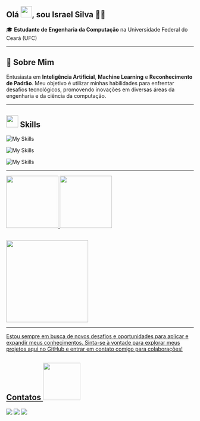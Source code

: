 
## Olá <img src="https://raw.githubusercontent.com/israelsilvap/israelsilvap/main/hi.gif"  height="30px">, sou Israel Silva 🧑‍💻
🎓 **Estudante de Engenharia da Computação** na Universidade Federal do Ceará (UFC)

---
## 🔬 Sobre Mim

Entusiasta em **Inteligência Artificial**, **Machine Learning** e **Reconhecimento de Padrão**. Meu objetivo é utilizar minhas habilidades para enfrentar desafios tecnológicos, promovendo inovações em diversas áreas da engenharia e da ciência da computação.
<!--
🔭 Meu foco principal é em React, Next e Node

💡 Entusiasta em **Inteligência Artificial**, **Machine Learning** e **Reconhecimento de Padrão**.

🌱 Atualmente estou estudando aprofundando meus conhecimentos em desenvolvimento Web

🎇 Por aqui você encontra alguns dos meus projetos envolvendo programação!
-->
---
## <img src = "https://media2.giphy.com/media/QssGEmpkyEOhBCb7e1/giphy.gif?cid=ecf05e47a0n3gi1bfqntqmob8g9aid1oyj2wr3ds3mg700bl&rid=giphy.gif" width = 32px> Skills

![My Skills](https://go-skill-icons.vercel.app/api/icons?i=matlab,python)

![My Skills](https://go-skill-icons.vercel.app/api/icons?i=sklearn,opencv,pytorch,tensorflow)

![My Skills](https://go-skill-icons.vercel.app/api/icons?i=numpy,pandas,matplotlib,seaborn)

---
<div>
  <a href = https://github.com/israelsilvap>
  <img height = 140px href="https://github.com/israelsilvap" src="https://github-readme-stats-sigma-five.vercel.app/api?username=israelsilvap&show_icons=true&theme=algolia&include_all_commits=true&count_private=true&hide_border=true&hide=contribs,prs"/>
  <img height = 140px href="https://github.com/israelsilvap/" src="https://github-readme-stats-sigma-five.vercel.app/api/top-langs/?username=israelsilvap&langs_count=7&theme=algolia&layout=compact&hide_border=true"/>
</div>

##
    
<img href="https://github.com/israelsilvap/" height=220px src="https://github-profile-summary-cards.vercel.app/api/cards/profile-details?username=israelsilvap&theme=algolia" />
    

---
Estou sempre em busca de novos desafios e oportunidades para aplicar e expandir meus conhecimentos. Sinta-se à vontade para explorar meus projetos aqui no GitHub e entrar em contato comigo para colaborações!

<h2>Contatos <img src='https://raw.githubusercontent.com/ShahriarShafin/ShahriarShafin/main/Assets/handshake.gif' width="100px"> </h2>
<div>
  <a href = "https://www.instagram.com/israel.sp3/"><img src="https://img.shields.io/badge/Instagram-E4405F?style=for-the-badge&logo=instagram&logoColor=white"></a>
  <a href = "mailto:israelsylva@alu.ufc.br"><img src="https://img.shields.io/badge/Gmail-D14836?style=for-the-badge&logo=gmail&logoColor=white"></a>
  <a href = "https://www.linkedin.com/in/israel-silva-4373bb202/"><img src="https://img.shields.io/badge/LinkedIn-0077B5?style=for-the-badge&logo=linkedin&logoColor=white"></a>
</div>
<!--
<div style="display: inline_block"><br>
  <a href = "https://github.com/inaciolimaf/Microdados-Enem" >
  <img align="center" alt="Python" height="30" width="40" src="https://raw.githubusercontent.com/devicons/devicon/master/icons/python/python-original.svg">
  <a href = "https://github.com/inaciolimaf/Microdados-Enem" >
  <img align="center" alt="Pandas" height="30" width="40" src="https://raw.githubusercontent.com/devicons/devicon/master/icons/pandas/pandas-original.svg">
  <a href = "https://github.com/inaciolimaf/Tecnicas-prog-JAVA" >
  <img align="center" alt="Java" height="30" width="40" src="https://raw.githubusercontent.com/devicons/devicon/master/icons/java/java-original.svg">
  <a href = "https://github.com/inaciolimaf/Exercicios-C">
  <img align="center" alt="Java" height="30" width="40" src="https://raw.githubusercontent.com/devicons/devicon/master/icons/c/c-original.svg">
  <a href = "https://github.com/TopikerGrupo/Topiker">
  <img align="center" alt="Java" height="30" width="40" src="https://github.com/devicons/devicon/blob/master/icons/nodejs/nodejs-original-wordmark.svg">
  <a href = "https://github.com/inaciolimaf/VisaoSISU">
  <img align="center" alt="Java" height="30" width="40" src="https://github.com/devicons/devicon/blob/master/icons/react/react-original.svg">
  <a href = "https://github.com/inaciolimaf/VisaoSISU">
  <img align="center" alt="Java" height="30" width="40" src="https://github.com/devicons/devicon/blob/master/icons/django/django-plain.svg">
</div>
<!--
### ✔️Meus principais projetos
<div>
  <img height = 160px href="https://github.com/inaciolimaf/" src="https://github-readme-stats.vercel.app/api/pin/?username=inaciolimaf&repo=Microdados-Enem&theme=dracula"/>  
</div>
**inaciolimaf/inaciolimaf** is a ✨ _special_ ✨ repository because its `README.md` (this file) appears on your GitHub profile.
height = "180em
height = "110em"
Here are some ideas to get you started:

- 🔭 I’m currently working on ...
- 🌱 I’m currently learning ...
- 👯 I’m looking to collaborate on ...
- 🤔 I’m looking for help with ...
- 💬 Ask me about ...
- 📫 How to reach me: ...
- 😄 Pronouns: ...
- ⚡ Fun fact: ...
-->
